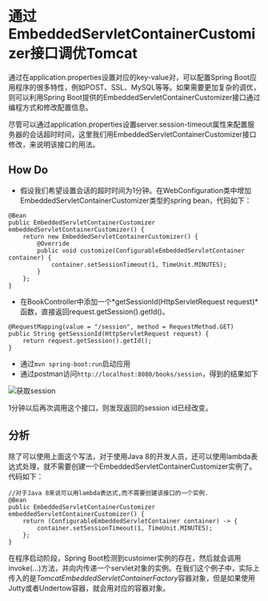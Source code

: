 # 通过EmbeddedServletContainerCustomizer接口调优Tomcat

通过在application.properties设置对应的key-value对，可以配置Spring Boot应用程序的很多特性，例如POST、SSL、MySQL等等。如果需要更加复杂的调优，则可以利用Spring Boot提供的EmbeddedServletContainerCustomizer接口通过编程方式和修改配置信息。

尽管可以通过application.properties设置server.session-timeout属性来配置服务器的会话超时时间，这里我们用EmbeddedServletContainerCustomizer接口修改，来说明该接口的用法。

## How Do

- 假设我们希望设置会话的超时时间为1分钟。在WebConfiguration类中增加EmbeddedServletContainerCustomizer类型的spring bean，代码如下：

```
@Bean
public EmbeddedServletContainerCustomizer embeddedServletContainerCustomizer() {
    return new EmbeddedServletContainerCustomizer() {
        @Override 
        public void customize(ConfigurableEmbeddedServletContainer container) {
            container.setSessionTimeout(1, TimeUnit.MINUTES);
        }
    };
}
```

- 在BookController中添加一个*getSessionId(HttpServletRequest request)*函数，直接返回request.getSession().getId()。

```
@RequestMapping(value = "/session", method = RequestMethod.GET)
public String getSessionId(HttpServletRequest request) {
    return request.getSession().getId();
}
```

- 通过`mvn spring-boot:run`启动应用
- 通过postman访问`http://localhost:8080/books/session`，得到的结果如下

![获取session](http://upload-images.jianshu.io/upload_images/44770-bf1b8f2930b01355.png?imageMogr2/auto-orient/strip%7CimageView2/2/w/1240)

1分钟以后再次调用这个接口，则发现返回的session id已经改变。

## 分析

除了可以使用上面这个写法，对于使用Java 8的开发人员，还可以使用lambda表达式处理，就不需要创建一个EmbeddedServletContainerCustomizer实例了。代码如下：

```
//对于Java 8来说可以用lambda表达式,而不需要创建该接口的一个实例.
@Bean
public EmbeddedServletContainerCustomizer embeddedServletContainerCustomizer() {
    return (ConfigurableEmbeddedServletContainer container) -> {
        container.setSessionTimeout(1, TimeUnit.MINUTES);
    };
}
```

在程序启动阶段，Spring Boot检测到custoimer实例的存在，然后就会调用invoke(...)方法，并向内传递一个servlet对象的实例。在我们这个例子中，实际上传入的是*TomcatEmbeddedServletContainerFactory*容器对象，但是如果使用Jutty或者Undertow容器，就会用对应的容器对象。
